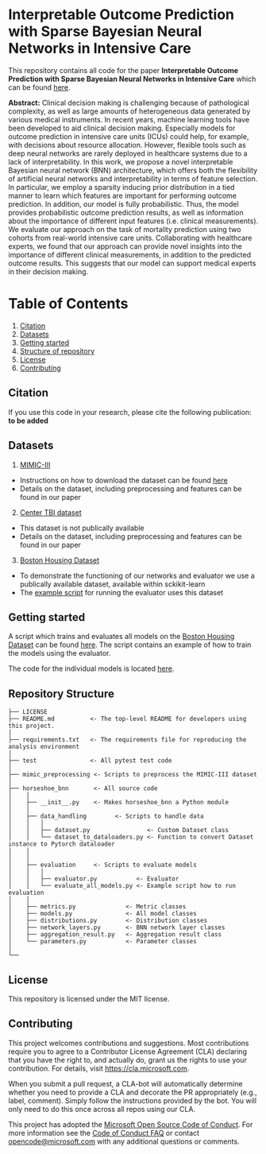# Interpretable Outcome Prediction with Sparse Bayesian Neural Networks in Intensive Care

This repository contains all code for the paper **Interpretable Outcome Prediction with Sparse
Bayesian Neural Networks in Intensive Care** which can be found [here](). 

**Abstract:**
Clinical decision making is challenging because of pathological complexity, as well as large amounts of heterogeneous data generated by various medical instruments. In recent years, machine learning tools have been developed to aid clinical decision making. Especially models for outcome prediction in intensive care units (ICUs) could help, for example, with decisions about resource allocation. However, flexible tools such as deep neural networks are rarely deployed in healthcare systems due to a lack of interpretability. In this work, we propose a novel interpretable Bayesian neural network (BNN) architecture, which offers both the flexibility of artificial neural networks and interpretability in terms of feature selection. In particular, we employ a sparsity inducing prior distribution in a tied manner to learn which features are important for performing outcome prediction. In addition, our model is fully probabilistic. Thus, the model provides probabilistic outcome prediction results, as well as information about the importance of different input features (i.e. clinical measurements). We evaluate our approach on the task of mortality prediction using two cohorts from real-world intensive care units. Collaborating with healthcare experts, we found that our approach can provide novel insights into the importance of different clinical measurements, in addition to the predicted outcome results. This suggests that our model can support medical experts in their decision making.

# Table of Contents
1. [Citation](#citation)
2. [Datasets](#datasets)
3. [Getting started](#getting-started)
4. [Structure of repository](#repository-structure)
5. [License](#license)
6. [Contributing](#contributing)

## Citation
If you use this code in your research, please cite the following publication: **to be added**

## Datasets 

1. [MIMIC-III](https://mimic.physionet.org/)
- Instructions on how to download the dataset can be found [here]()
- Details on the dataset, including preprocessing and features can be found in our paper

2. [Center TBI dataset](https://www.center-tbi.eu/data)
- This dataset is not publically available
- Details on the dataset, including preprocessing and features can be found in our paper

3. [Boston Housing Dataset]((https://scikit-learn.org/stable/modules/generated/sklearn.datasets.load_boston.html))
- To demonstrate the functioning of our networks and evaluator we use a publically available dataset, available within sckikit-learn
- The [example script](https://github.com/Microsoft/horseshoe-bnn/blob/master/horseshoe_bnn/evaluation/evaluate_all_models.py
) for running the evaluator uses this dataset

## Getting started

A script which trains and evaluates all models on the [Boston Housing Dataset](https://scikit-learn.org/stable/modules/generated/sklearn.datasets.load_boston.html) can be found [here](https://github.com/Microsoft/horseshoe-bnn/blob/master/horseshoe_bnn/evaluation/evaluate_all_models.py). The script contains an example of how to train the models using the evaluator.

The code for the individual models is located [here](https://github.com/Microsoft/horseshoe-bnn/blob/master/horseshoe_bnn/models.py
).

## Repository Structure

```
├── LICENSE
├── README.md          <- The top-level README for developers using this project.
│
├── requirements.txt   <- The requirements file for reproducing the analysis environment
│
├── test               <- All pytest test code
│
├── mimic_preprocessing <- Scripts to preprocess the MIMIC-III dataset
│
├── horseshoe_bnn       <- All source code
│    │
│    ├── __init__.py    <- Makes horseshoe_bnn a Python module
│    │
│    ├── data_handling        <- Scripts to handle data
│    │   │                
│    │   ├── dataset.py                <- Custom Dataset class
│    │   └── dataset_to_dataloaders.py <- Function to convert Dataset instance to Pytorch dataloader
│    │
│    │
│    ├── evaluation     <- Scripts to evaluate models
│    │   │                 
│    │   ├── evaluator.py           <- Evaluator
│    │   └── evaluate_all_models.py <- Example script how to run evaluation
│    │
│    ├── metrics.py              <- Metric classes
│    ├── models.py               <- All model classes
│    ├── distributions.py        <- Distribution classes
│    ├── network_layers.py       <- BNN network layer classes
│    ├── aggregation_result.py   <- Aggregation result class
│    └── parameters.py           <- Parameter classes
│
└── 
```

## License

This repository is licensed under the MIT license.

## Contributing

This project welcomes contributions and suggestions.  Most contributions require you to agree to a
Contributor License Agreement (CLA) declaring that you have the right to, and actually do, grant us
the rights to use your contribution. For details, visit https://cla.microsoft.com.

When you submit a pull request, a CLA-bot will automatically determine whether you need to provide
a CLA and decorate the PR appropriately (e.g., label, comment). Simply follow the instructions
provided by the bot. You will only need to do this once across all repos using our CLA.

This project has adopted the [Microsoft Open Source Code of Conduct](https://opensource.microsoft.com/codeofconduct/).
For more information see the [Code of Conduct FAQ](https://opensource.microsoft.com/codeofconduct/faq/) or
contact [opencode@microsoft.com](mailto:opencode@microsoft.com) with any additional questions or comments.
